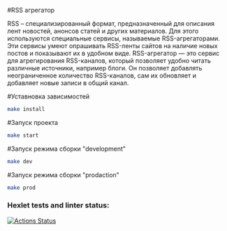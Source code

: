 #RSS агрегатор

RSS – специализированный формат, предназначенный для описания лент новостей, анонсов статей и других материалов. Для этого используются специальные сервисы, называемые RSS-агрегаторами. Эти сервисы умеют опрашивать RSS-ленты сайтов на наличие новых постов и показывают их в удобном виде. RSS-агрегатор — это сервис для агрегирования RSS-каналов, который позволяет удобно читать различные источники, например блоги. Он позволяет добавлять неограниченное количество RSS-каналов, сам их обновляет и добавляет новые записи в общий канал.

#Уставновка зависимостей

```bash
make install
```

#Запуск проекта

```bash
make start
```

#Запуск режима сборки "development"

```bash
make dev
```

#Запуск режима сборки "prodaction"

```bash
make prod
```

### Hexlet tests and linter status:
[![Actions Status](https://github.com/Nikitang/frontend-project-11/actions/workflows/hexlet-check.yml/badge.svg)](https://github.com/Nikitang/frontend-project-11/actions)
